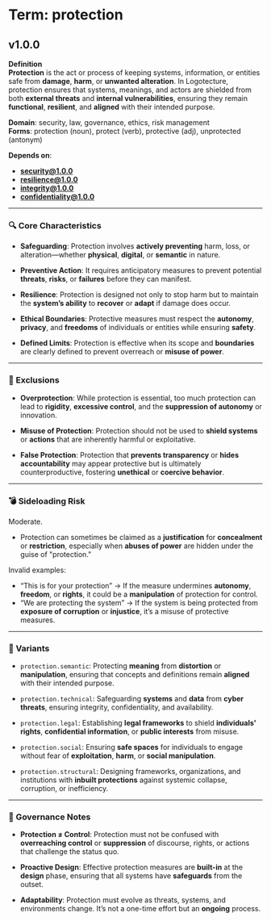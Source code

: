 # Term: protection

## v1.0.0

**Definition**  
**Protection** is the act or process of keeping systems, information, or entities safe from **damage**, **harm**, or **unwanted alteration**. In Logotecture, protection ensures that systems, meanings, and actors are shielded from both **external threats** and **internal vulnerabilities**, ensuring they remain **functional**, **resilient**, and **aligned** with their intended purpose.

**Domain**: security, law, governance, ethics, risk management  
**Forms**: protection (noun), protect (verb), protective (adj), unprotected (antonym)

**Depends on**:  
- **security@1.0.0**  
- **resilience@1.0.0**  
- **integrity@1.0.0**  
- **confidentiality@1.0.0**

---

### 🔍 Core Characteristics

- **Safeguarding**: Protection involves **actively preventing** harm, loss, or alteration—whether **physical**, **digital**, or **semantic** in nature.

- **Preventive Action**: It requires anticipatory measures to prevent potential **threats**, **risks**, or **failures** before they can manifest.

- **Resilience**: Protection is designed not only to stop harm but to maintain the **system’s ability** to **recover** or **adapt** if damage does occur.

- **Ethical Boundaries**: Protective measures must respect the **autonomy**, **privacy**, and **freedoms** of individuals or entities while ensuring **safety**.

- **Defined Limits**: Protection is effective when its scope and **boundaries** are clearly defined to prevent overreach or **misuse of power**.

---

### 🚧 Exclusions

- **Overprotection**: While protection is essential, too much protection can lead to **rigidity**, **excessive control**, and the **suppression of autonomy** or innovation.

- **Misuse of Protection**: Protection should not be used to **shield systems** or **actions** that are inherently harmful or exploitative.

- **False Protection**: Protection that **prevents transparency** or **hides accountability** may appear protective but is ultimately counterproductive, fostering **unethical** or **coercive behavior**.

---

### 💣 Sideloading Risk

Moderate.  
- Protection can sometimes be claimed as a **justification** for **concealment** or **restriction**, especially when **abuses of power** are hidden under the guise of "protection."

Invalid examples:
- “This is for your protection” → If the measure undermines **autonomy**, **freedom**, or **rights**, it could be a **manipulation** of protection for control.
- “We are protecting the system” → If the system is being protected from **exposure of corruption** or **injustice**, it’s a misuse of protective measures.

---

### 🔁 Variants

- `protection.semantic`: Protecting **meaning** from **distortion** or **manipulation**, ensuring that concepts and definitions remain **aligned** with their intended purpose.

- `protection.technical`: Safeguarding **systems** and **data** from **cyber threats**, ensuring integrity, confidentiality, and availability.

- `protection.legal`: Establishing **legal frameworks** to shield **individuals' rights**, **confidential information**, or **public interests** from misuse.

- `protection.social`: Ensuring **safe spaces** for individuals to engage without fear of **exploitation**, **harm**, or **social manipulation**.

- `protection.structural`: Designing frameworks, organizations, and institutions with **inbuilt protections** against systemic collapse, corruption, or inefficiency.

---

### 🔐 Governance Notes

- **Protection ≠ Control**: Protection must not be confused with **overreaching control** or **suppression** of discourse, rights, or actions that challenge the status quo.

- **Proactive Design**: Effective protection measures are **built-in** at the **design** phase, ensuring that all systems have **safeguards** from the outset.

- **Adaptability**: Protection must evolve as threats, systems, and environments change. It’s not a one-time effort but an **ongoing** process.
